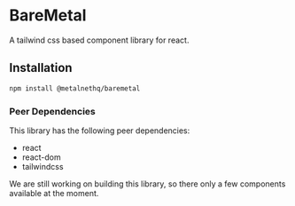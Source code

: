 # BareMetal

A tailwind css based component library for react.

## Installation

```bash
npm install @metalnethq/baremetal
```

### Peer Dependencies

This library has the following peer dependencies:

- react
- react-dom
- tailwindcss

We are still working on building this library, so there only a few components available at the moment.
